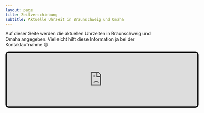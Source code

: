 ```yaml
---
layout: page
title: Zeitverschiebung
subtitle: Aktuelle Uhrzeit in Braunschweig und Omaha
---
```


Auf dieser Seite werden die aktuellen Uhrzeiten in Braunschweig und Omaha angegeben. Vielleicht hilft diese Information ja bei der Kontaktaufnahme 😄

<center>
 <iframe src="https://eloisius.github.io/timewidget.html" title="Weltuhren" width=600 height=170 style="border:4px solid black;border-radius:10px"></iframe>
</center>